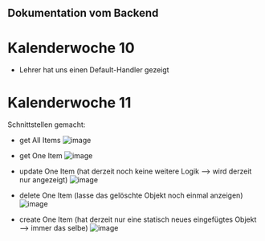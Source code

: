 ## Dokumentation vom Backend

# Kalenderwoche 10
* Lehrer hat uns einen Default-Handler gezeigt

# Kalenderwoche 11
Schnittstellen gemacht:

* get All Items
![image](https://user-images.githubusercontent.com/74296345/111866771-241aa300-8970-11eb-8179-89fe80bdd1a0.png)

* get One Item
![image](https://user-images.githubusercontent.com/74296345/111866782-34cb1900-8970-11eb-91fb-ff9742ef384a.png)

* update One Item (hat derzeit noch keine weitere Logik --> wird derzeit nur angezeigt)
![image](https://user-images.githubusercontent.com/74296345/111866900-f08c4880-8970-11eb-8f7d-a7e186749b71.png)


* delete One Item (lasse das gelöschte Objekt noch einmal anzeigen)
![image](https://user-images.githubusercontent.com/74296345/111866867-b9b63280-8970-11eb-8571-c8a0c2b9f46b.png)

* create One Item (hat derzeit nur eine statisch neues eingefügtes Objekt --> immer das selbe)
![image](https://user-images.githubusercontent.com/74296345/111866839-92f7fc00-8970-11eb-9855-8f99504ba9cb.png)
